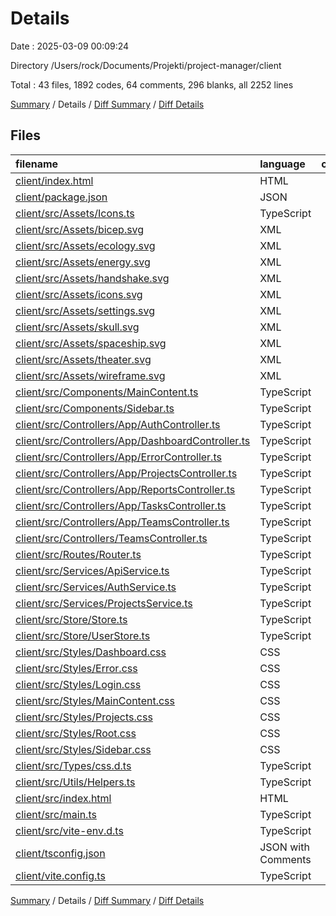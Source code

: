 # Details

Date : 2025-03-09 00:09:24

Directory /Users/rock/Documents/Projekti/project-manager/client

Total : 43 files,  1892 codes, 64 comments, 296 blanks, all 2252 lines

[Summary](results.md) / Details / [Diff Summary](diff.md) / [Diff Details](diff-details.md)

## Files
| filename | language | code | comment | blank | total |
| :--- | :--- | ---: | ---: | ---: | ---: |
| [client/index.html](/client/index.html) | HTML | 13 | 0 | 1 | 14 |
| [client/package.json](/client/package.json) | JSON | 15 | 0 | 1 | 16 |
| [client/src/Assets/Icons.ts](/client/src/Assets/Icons.ts) | TypeScript | 51 | 0 | 9 | 60 |
| [client/src/Assets/bicep.svg](/client/src/Assets/bicep.svg) | XML | 1 | 0 | 0 | 1 |
| [client/src/Assets/ecology.svg](/client/src/Assets/ecology.svg) | XML | 1 | 0 | 0 | 1 |
| [client/src/Assets/energy.svg](/client/src/Assets/energy.svg) | XML | 1 | 0 | 0 | 1 |
| [client/src/Assets/handshake.svg](/client/src/Assets/handshake.svg) | XML | 1 | 0 | 0 | 1 |
| [client/src/Assets/icons.svg](/client/src/Assets/icons.svg) | XML | 1 | 0 | 0 | 1 |
| [client/src/Assets/settings.svg](/client/src/Assets/settings.svg) | XML | 1 | 0 | 0 | 1 |
| [client/src/Assets/skull.svg](/client/src/Assets/skull.svg) | XML | 1 | 0 | 0 | 1 |
| [client/src/Assets/spaceship.svg](/client/src/Assets/spaceship.svg) | XML | 1 | 0 | 0 | 1 |
| [client/src/Assets/theater.svg](/client/src/Assets/theater.svg) | XML | 1 | 0 | 0 | 1 |
| [client/src/Assets/wireframe.svg](/client/src/Assets/wireframe.svg) | XML | 1 | 0 | 0 | 1 |
| [client/src/Components/MainContent.ts](/client/src/Components/MainContent.ts) | TypeScript | 12 | 0 | 2 | 14 |
| [client/src/Components/Sidebar.ts](/client/src/Components/Sidebar.ts) | TypeScript | 184 | 13 | 25 | 222 |
| [client/src/Controllers/App/AuthController.ts](/client/src/Controllers/App/AuthController.ts) | TypeScript | 185 | 11 | 23 | 219 |
| [client/src/Controllers/App/DashboardController.ts](/client/src/Controllers/App/DashboardController.ts) | TypeScript | 199 | 9 | 22 | 230 |
| [client/src/Controllers/App/ErrorController.ts](/client/src/Controllers/App/ErrorController.ts) | TypeScript | 41 | 0 | 6 | 47 |
| [client/src/Controllers/App/ProjectsController.ts](/client/src/Controllers/App/ProjectsController.ts) | TypeScript | 264 | 0 | 26 | 290 |
| [client/src/Controllers/App/ReportsController.ts](/client/src/Controllers/App/ReportsController.ts) | TypeScript | 8 | 1 | 1 | 10 |
| [client/src/Controllers/App/TasksController.ts](/client/src/Controllers/App/TasksController.ts) | TypeScript | 8 | 1 | 1 | 10 |
| [client/src/Controllers/App/TeamsController.ts](/client/src/Controllers/App/TeamsController.ts) | TypeScript | 8 | 1 | 1 | 10 |
| [client/src/Controllers/TeamsController.ts](/client/src/Controllers/TeamsController.ts) | TypeScript | 6 | 0 | 5 | 11 |
| [client/src/Routes/Router.ts](/client/src/Routes/Router.ts) | TypeScript | 49 | 4 | 14 | 67 |
| [client/src/Services/ApiService.ts](/client/src/Services/ApiService.ts) | TypeScript | 62 | 0 | 13 | 75 |
| [client/src/Services/AuthService.ts](/client/src/Services/AuthService.ts) | TypeScript | 52 | 0 | 8 | 60 |
| [client/src/Services/ProjectsService.ts](/client/src/Services/ProjectsService.ts) | TypeScript | 15 | 0 | 5 | 20 |
| [client/src/Store/Store.ts](/client/src/Store/Store.ts) | TypeScript | 51 | 12 | 14 | 77 |
| [client/src/Store/UserStore.ts](/client/src/Store/UserStore.ts) | TypeScript | 16 | 0 | 3 | 19 |
| [client/src/Styles/Dashboard.css](/client/src/Styles/Dashboard.css) | CSS | 97 | 2 | 19 | 118 |
| [client/src/Styles/Error.css](/client/src/Styles/Error.css) | CSS | 11 | 0 | 2 | 13 |
| [client/src/Styles/Login.css](/client/src/Styles/Login.css) | CSS | 81 | 0 | 13 | 94 |
| [client/src/Styles/MainContent.css](/client/src/Styles/MainContent.css) | CSS | 5 | 1 | 1 | 7 |
| [client/src/Styles/Projects.css](/client/src/Styles/Projects.css) | CSS | 202 | 3 | 33 | 238 |
| [client/src/Styles/Root.css](/client/src/Styles/Root.css) | CSS | 12 | 0 | 3 | 15 |
| [client/src/Styles/Sidebar.css](/client/src/Styles/Sidebar.css) | CSS | 104 | 0 | 18 | 122 |
| [client/src/Types/css.d.ts](/client/src/Types/css.d.ts) | TypeScript | 4 | 0 | 0 | 4 |
| [client/src/Utils/Helpers.ts](/client/src/Utils/Helpers.ts) | TypeScript | 61 | 3 | 15 | 79 |
| [client/src/index.html](/client/src/index.html) | HTML | 12 | 0 | 2 | 14 |
| [client/src/main.ts](/client/src/main.ts) | TypeScript | 26 | 0 | 4 | 30 |
| [client/src/vite-env.d.ts](/client/src/vite-env.d.ts) | TypeScript | 0 | 1 | 1 | 2 |
| [client/tsconfig.json](/client/tsconfig.json) | JSON with Comments | 19 | 2 | 3 | 24 |
| [client/vite.config.ts](/client/vite.config.ts) | TypeScript | 9 | 0 | 2 | 11 |

[Summary](results.md) / Details / [Diff Summary](diff.md) / [Diff Details](diff-details.md)
